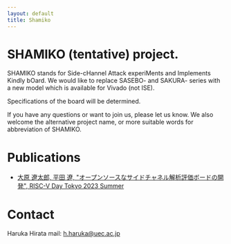 ```yaml
---
layout: default
title: Shamiko
---
```

# SHAMIKO (tentative) project.
SHAMIKO stands for Side-cHannel Attack experiMents and Implements Kindly bOard. 
We would like to replace SASEBO- and SAKURA- series with a new model which is available for Vivado (not ISE).

Specifications of the board will be determined.

If you have any questions or want to join us, please let us know.
We also welcome the alternative project name, or more suitable words for abbreviation of SHAMIKO.

# Publications

- [大原 遼太郎, 平田 遼, "オープンソースなサイドチャネル解析評価ボードの開発", RISC-V Day Tokyo 2023 Summer](https://riscv.or.jp/risc-v-day-tokyo-2023-summer/)

# Contact
Haruka Hirata 
mail: h.haruka@uec.ac.jp
